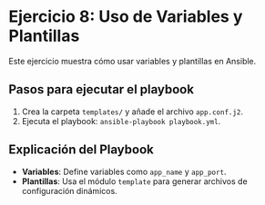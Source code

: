 # Ejercicio 8: Uso de Variables y Plantillas

Este ejercicio muestra cómo usar variables y plantillas en Ansible.

## Pasos para ejecutar el playbook
1. Crea la carpeta `templates/` y añade el archivo `app.conf.j2`.
2. Ejecuta el playbook: `ansible-playbook playbook.yml`.

## Explicación del Playbook
- **Variables**: Define variables como `app_name` y `app_port`.
- **Plantillas**: Usa el módulo `template` para generar archivos de configuración dinámicos.
